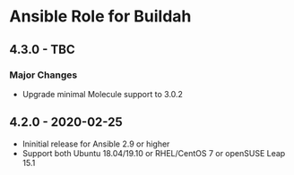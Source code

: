 # Ansible Role for Buildah

## 4.3.0 - TBC

### Major Changes

  - Upgrade minimal Molecule support to 3.0.2

## 4.2.0 - 2020-02-25

  - Ininitial release for Ansible 2.9 or higher
  - Support both Ubuntu 18.04/19.10 or RHEL/CentOS 7 or openSUSE Leap 15.1
